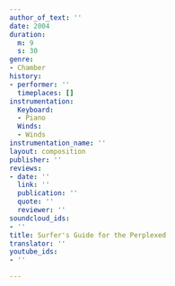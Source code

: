 ```yaml
---
author_of_text: ''
date: 2004
duration:
  m: 9
  s: 30
genre:
- Chamber
history:
- performer: ''
  timeplaces: []
instrumentation:
  Keyboard:
  - Piano
  Winds:
  - Winds
instrumentation_name: ''
layout: composition
publisher: ''
reviews:
- date: ''
  link: ''
  publication: ''
  quote: ''
  reviewer: ''
soundcloud_ids:
- ''
title: Surfer's Guide for the Perplexed
translator: ''
youtube_ids:
- ''

---
```

